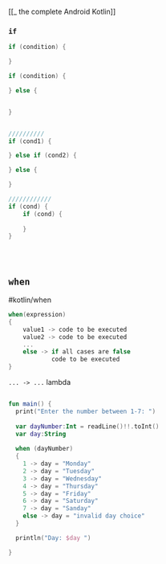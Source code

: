 [[_ the complete Android Kotlin]]


### `if`
```kotlin
if (condition) {

}

if (condition) {

} else {


}


//////////
if (cond1) {

} else if (cond2) {

} else {

}

////////////
if (cond) {
	if (cond) {
	
	}
}





```


## `when`
#kotlin/when

```kotlin
when(expression)
{
	value1 -> code to be executed
	value2 -> code to be executed
	...
	else -> if all cases are false 
			code to be executed
}
```

`... -> ...` lambda

```kotlin

fun main() {
  print("Enter the number between 1-7: ")
  
  var dayNumber:Int = readLine()!!.toInt()
  var day:String
  
  when (dayNumber)
  {
    1 -> day = "Monday"
    2 -> day = "Tuesday"
    3 -> day = "Wednesday"
    4 -> day = "Thursday"
    5 -> day = "Friday"
    6 -> day = "Saturday"
    7 -> day = "Sanday"
    else -> day = "invalid day choice"
  }

  println("Day: $day ")

}
```
